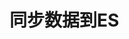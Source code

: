 


# 同步数据到ES  
<!-- 
logstash同步mysql数据到Elasticsearch实战,主要实现删除
https://blog.csdn.net/Giggle1994/article/details/111194763
-->
<!-- 

*** https://www.cnblogs.com/zeenzhou/p/12125634.html

https://blog.csdn.net/qq_39893313/article/details/123688809
https://www.cnblogs.com/zxy-come-on/p/15196602.html
https://www.zhihu.com/question/482345425/answer/2168849961
-->

